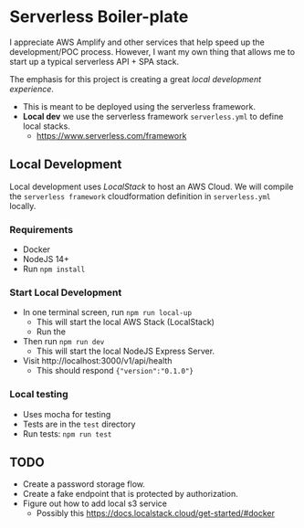 # Serverless Boiler-plate

I appreciate AWS Amplify and other services that help 
speed up the development/POC process. However, I want my own 
thing that allows me to start up a typical serverless API + SPA 
stack. 

The emphasis for this project is creating a great 
*local development experience*. 

* This is meant to be deployed using the serverless framework. 
* **Local dev** we use the serverless framework `serverless.yml` to define local stacks.
  * https://www.serverless.com/framework

## Local Development

Local development uses *LocalStack* to host an AWS Cloud. 
We will compile the `serverless framework`  cloudformation
definition in `serverless.yml` locally. 

### Requirements
* Docker
* NodeJS 14+
* Run `npm install`

### Start Local Development
* In one terminal screen, run `npm run local-up`
  - This will start the local AWS Stack (LocalStack)
  - Run the 
* Then run `npm run dev` 
  - This will start the local NodeJS Express Server. 
* Visit http://localhost:3000/v1/api/health
  - This should respond `{"version":"0.1.0"}`

### Local testing
* Uses mocha for testing
* Tests are in the `test` directory
* Run tests: `npm run test`


## TODO
* Create a password storage flow. 
* Create a fake endpoint that is protected by authorization. 
* Figure out how to add local s3 service 
  * Possibly this https://docs.localstack.cloud/get-started/#docker